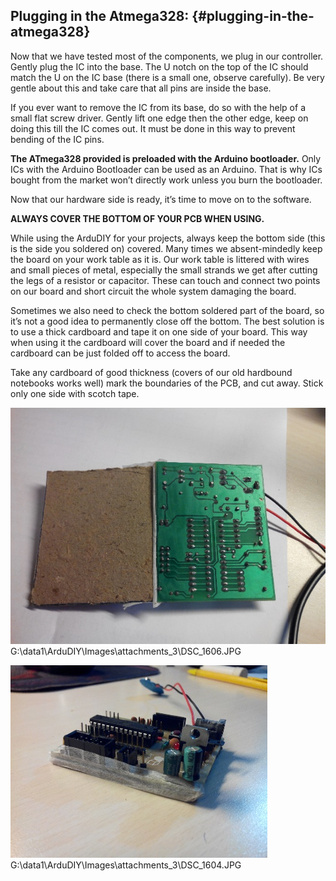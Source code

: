 ## Plugging in the Atmega328: {#plugging-in-the-atmega328}

Now that we have tested most of the components, we plug in our controller. Gently plug the IC into the base. The U notch on the top of the IC should match the U on the IC base (there is a small one, observe carefully). Be very gentle about this and take care that all pins are inside the base.

If you ever want to remove the IC from its base, do so with the help of a small flat screw driver. Gently lift one edge then the other edge, keep on doing this till the IC comes out. It must be done in this way to prevent bending of the IC pins.

**The ATmega328 provided is preloaded with the Arduino bootloader.** Only ICs with the Arduino Bootloader can be used as an Arduino. That is why ICs bought from the market won’t directly work unless you burn the bootloader.

Now that our hardware side is ready, it’s time to move on to the software.

**ALWAYS COVER THE BOTTOM OF YOUR PCB WHEN USING.**

While using the ArduDIY for your projects, always keep the bottom side (this is the side you soldered on) covered. Many times we absent-mindedly keep the board on your work table as it is. Our work table is littered with wires and small pieces of metal, especially the small strands we get after cutting the legs of a resistor or capacitor. These can touch and connect two points on our board and short circuit the whole system damaging the board.

Sometimes we also need to check the bottom soldered part of the board, so it’s not a good idea to permanently close off the bottom. The best solution is to use a thick cardboard and tape it on one side of your board. This way when using it the cardboard will cover the board and if needed the cardboard can be just folded off to access the board.

Take any cardboard of good thickness (covers of our old hardbound notebooks works well) mark the boundaries of the PCB, and cut away. Stick only one side with scotch tape.

![](../assets/picture_239.jpg)G:\data1\ArduDIY\Images\attachments_3\DSC_1606.JPG

![](../assets/picture_238.jpg)G:\data1\ArduDIY\Images\attachments_3\DSC_1604.JPG